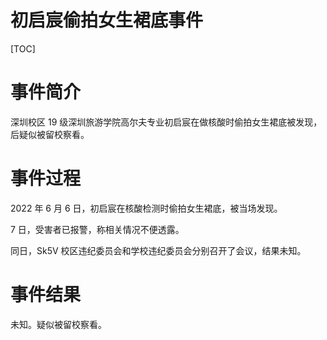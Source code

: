 # 初启宸偷拍女生裙底事件

[TOC]

# 事件简介

深圳校区 19 级深圳旅游学院高尔夫专业初启宸在做核酸时偷拍女生裙底被发现，后疑似被留校察看。

# 事件过程

2022 年 6 月 6 日，初启宸在核酸检测时偷拍女生裙底，被当场发现。

7 日，受害者已报警，称相关情况不便透露。

同日，Sk5V 校区违纪委员会和学校违纪委员会分别召开了会议，结果未知。



# 事件结果

未知。疑似被留校察看。